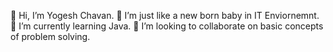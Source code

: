 👋 Hi, I’m Yogesh Chavan.
👀 I’m just like a new born baby in IT Enviornemnt.
🌱 I’m currently learning Java.
💞️ I’m looking to collaborate on basic concepts of problem solving.
